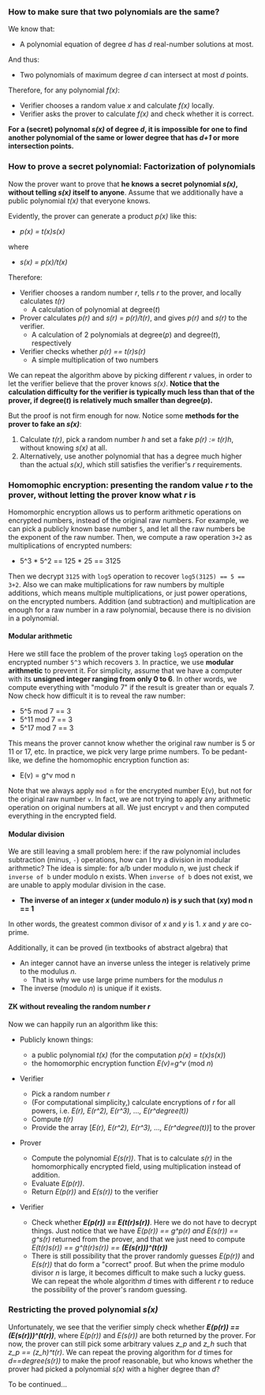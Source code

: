 ### How to make sure that two polynomials are the same?

We know that:

- A polynomial equation of degree *d* has *d* real-number solutions at most.

And thus:

- Two polynomials of maximum degree *d* can intersect at most *d* points.

Therefore, for any polynomial *f(x)*:

- Verifier chooses a random value *x* and calculate *f(x)* locally.
- Verifier asks the prover to calculate *f(x)* and check whether it is correct.

**For a (secret) polynomal *s(x)* of degree *d*, it is impossible for one to find another polynomial of the same or lower degree that has *d+1* or more intersection points.** 

### How to prove a secret polynomial: Factorization of polynomials

Now the prover want to prove that **he knows a secret polynomial *s(x)*, without telling *s(x)* itself to anyone**. Assume that we additionally have a public polynomial *t(x)* that everyone knows. 

Evidently, the prover can generate a product *p(x)* like this:

- *p(x) = t(x)s(x)*

where

- *s(x) = p(x)/t(x)*

Therefore:

- Verifier chooses a random number *r*, tells *r* to the prover, and locally calculates *t(r)*
  - A calculation of polynomial at degree(*t*)
- Prover calculates *p(r)* and *s(r) = p(r)/t(r)*, and gives *p(r)* and *s(r)* to the verifier.
  - A calculation of 2 polynomials at degree(*p*) and degree(*t*), respectively
- Verifier checks whether *p(r) == t(r)s(r)*
  - A simple multiplication of two numbers

We can repeat the algorithm above by picking different *r* values, in order to let the verifier believe that the prover knows *s(x)*. **Notice that the calculation difficulty for the verifier is typically much less than that of the prover, if degree(*t*) is relatively much smaller than degree(*p*).** 

But the proof is not firm enough for now. Notice some **methods for the prover to fake an *s(x)***:

1. Calculate *t(r)*, pick a random number *h* and set a fake *p(r) := t(r)h*, without knowing *s(x)* at all.
2. Alternatively, use another polynomial that has a degree much higher than the actual *s(x)*, which still satisfies the verifier's *r* requirements.

### Homomophic encryption: presenting the random value *r* to the prover, without letting the prover know what *r* is

Homomorphic encryption allows us to perform arithmetic operations on encrypted numbers, instead of the original raw numbers. For example, we can pick a publicly known base number `5`, and let all the raw numbers be the exponent of the raw number. Then, we compute a raw operation `3+2` as multiplications of encrypted numbers:

- 5^3 * 5^2 == 125 * 25 == 3125

Then we decrypt `3125` with `log5` operation to recover `log5(3125) == 5 == 3+2`. Also we can make multiplications for raw numbers by multiple additions, which means multiple multiplications, or just power operations, on the encrypted numbers. Addition (and subtraction) and multiplication are enough for a raw number in a raw polynomial, because there is no division in a polynomial. 

#### Modular arithmetic

Here we still face the problem of the prover taking `log5` operation on the encrypted number `5^3` which recovers `3`. In practice, we use **modular arithmetic** to prevent it. For simplicity, assume that we have a computer with its **unsigned integer ranging from only 0 to 6**. In other words, we compute everything with "modulo 7" if the result is greater than or equals 7. Now check how difficult it is to reveal the raw number:

- 5^5 mod 7 == 3
- 5^11 mod 7 == 3
- 5^17 mod 7 == 3

This means the prover cannot know whether the original raw number is 5 or 11 or 17, etc. In practice, we pick very large prime numbers. To be pedant-like, we define the homomophic encryption function as:

- E(v) = g^v mod n

Note that we always apply `mod n` for the encrypted number E(v), but not for the original raw number `v`. In fact, we are not trying to apply any arithmetic operation on original numbers at all. We just encrypt `v` and then computed everything in the encrypted field. 

#### Modular division

We are still leaving a small problem here: if the raw polynomial includes subtraction (minus, `-`) operations, how can I try a division in modular arithmetic? The idea is simple: for a/b under modulo n, we just check if `inverse of b` under modulo n exists. When `inverse of b` does not exist, we are unable to apply modular division in the case. 

- **The inverse of an integer *x* (under modulo *n*) is *y* such that (xy) mod n == 1**

In other words, the greatest common divisor of *x* and *y* is 1. *x* and *y* are co-prime.

Additionally, it can be proved (in textbooks of abstract algebra) that

- An integer cannot have an inverse unless the integer is relatively prime to the modulus *n*.
  - That is why we use large prime numbers for the modulus *n*
- The inverse (modulo *n*) is unique if it exists.

#### ZK without revealing the random number *r*

Now we can happily run an algorithm like this:

- Publicly known things:
  - a public polynomial *t(x)* (for the computation *p(x) = t(x)s(x)*)
  - the homomorphic encryption function *E(v)=g^v* (mod *n*)

- Verifier
  - Pick a random number *r*
  - (For computational simplicity,) calculate encryptions of *r* for all powers, i.e. *E(r), E(r^2), E(r^3), ..., E(r^*degree*(t))*
  - Compute *t(r)*
  - Provide the array [*E(r), E(r^2), E(r^3), ..., E(r^*degree*(t))*] to the prover
- Prover
  - Compute the polynomial *E(s(r))*. That is to calculate *s(r)* in the homomorphically encrypted field, using multiplication instead of addition.
  - Evaluate *E(p(r))*.
  - Return *E(p(r))* and *E(s(r))* to the verifier
- Verifier
  - Check whether ***E(p(r)) == E(t(r)s(r))***. Here we do not have to decrypt things. Just notice that we have *E(p(r)) == g^p(r) and E(s(r)) == g^s(r)* returned from the prover, and that we just need to compute *E(t(r)s(r)) == g^(t(r)s(r)) == **(E(s(r)))^(t(r))***
  - There is still possibility that the prover randomly guesses *E(p(r))* and *E(s(r))* that do form a "correct" proof. But when the prime modulo divisor *n* is large, it becomes difficult to make such a lucky guess. We can repeat the whole algorithm *d* times with different *r* to reduce the possibility of the prover's random guessing.

### Restricting the proved polynomial *s(x)*

Unfortunately, we see that the verifier simply check whether ***E(p(r)) == (E(s(r)))^(t(r))***, where *E(p(r))* and *E(s(r))* are both returned by the prover. For now, the prover can still pick some arbitrary values *z_p* and *z_h* such that *z_p == (z_h)^t(r)*. We can repeat the proving algorithm for *d* times for *d==*degree*(s(r))* to make the proof reasonable, but who knows whether the prover had picked a polynomial *s(x)* with a higher degree than *d*?

To be continued...